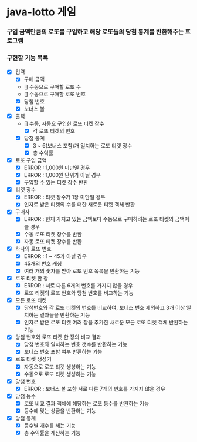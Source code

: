 # java-lotto 게임

### 구입 금액만큼의 로또를 구입하고 해당 로또들의 당첨 통계를 반환해주는 프로그램

### 구현할 기능 목록

- [x] 입력
    - [x] 구매 금액
    - [] 수동으로 구매할 로또 수
    - [] 수동으로 구매할 로또 번호
    - [x] 당첨 번호 
    - [x] 보너스 볼
    
- [x] 출력
    - [] 수동, 자동으 구입한 로또 티켓 장수
        - [x] 각 로또 티켓의 번호
    - [x] 당첨 통계
      - [x] 3 ~ 6(보너스 포함)개 일치하는 로또 티켓 장수
      - [x] 총 수익률

- [x] 로또 구입 금액
  - [x] ERROR : 1,000원 미만일 경우
  - [x] ERROR : 1,000원 단위가 아닐 경우
  - [x] 구입할 수 있는 티켓 장수 반환

- [x] 티켓 장수
  - [x] ERROR : 티켓 장수가 1장 미만일 경우
  - [x] 인자로 받은 티켓의 수를 더한 새로운 티켓 객체 반환

- [x] 구매자
  - [x] ERROR : 현재 가지고 있는 금액보다 수동으로 구매하려는 로또 티켓의 금액이 클 경우
  - [x] 수동 로또 티켓 장수를 반환
  - [x] 자동 로또 티켓 장수를 반환

- [x] 하나의 로또 번호
  - [x] ERROR : 1 ~ 45가 아닐 경우
  - [x] 45개의 번호 캐싱
  - [x] 여러 개의 숫자를 받아 로또 번호 목록을 반환하는 기능

- [x] 로또 티켓 한 장
  - [x] ERROR : 서로 다른 6개의 번호를 가지지 않을 경우
  - [x] 로또 티켓의 로또 번호와 당첨 번호를 비교하는 기능

- [x] 모든 로또 티켓
  - [x] 당첨번호와 각 로또 티켓의 번호를 비교하여, 보너스 번호 제외하고 3개 이상 일치하는 결과들을 반환하는 기능
  - [x] 인자로 받은 로또 티켓 여러 장을 추가한 새로운 모든 로또 티켓 객체 반환하는 기능

- [x] 당첨 번호와 로또 티켓 한 장의 비교 결과
  - [x] 당첨 번호와 일치하는 번호 갯수를 반환하는 기능
  - [x] 보너스 번호 포함 여부 반환하는 기능

- [x] 로또 티켓 생성기
  - [x] 자동으로 로또 티켓 생성하는 기능
  - [x] 수동으로 로또 티켓 생성하는 기능

- [x] 당첨 번호
    - [x] ERROR : 보너스 볼 포함 서로 다른 7개의 번호를 가지지 않을 경우

- [x] 당첨 등수
    - [x] 로또 비교 결과 객체에 해당하는 로또 등수를 반환하는 기능
    - [x] 등수에 맞는 상금을 반환하는 기능

- [x] 당첨 통계
    - [x] 등수별 개수를 세는 기능
    - [x] 총 수익률을 계산하는 기능 
